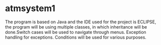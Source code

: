 # atmsystem1
The program is based on Java and the IDE used for the project is ECLIPSE, the program will be using multiple classes, in which inheritance will be done.Switch cases will be used to navigate through menus. Exception handling for exceptions. Conditions will be used for various purposes.
